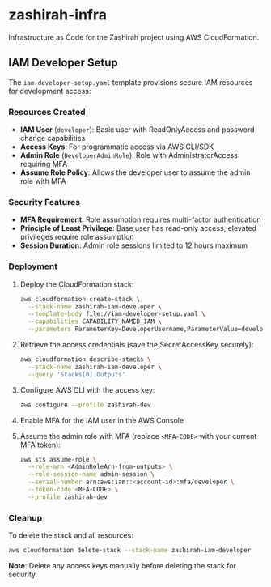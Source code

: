 # zashirah-infra

Infrastructure as Code for the Zashirah project using AWS CloudFormation.

## IAM Developer Setup

The `iam-developer-setup.yaml` template provisions secure IAM resources for development access:

### Resources Created

- **IAM User** (`developer`): Basic user with ReadOnlyAccess and password change capabilities
- **Access Keys**: For programmatic access via AWS CLI/SDK
- **Admin Role** (`DeveloperAdminRole`): Role with AdministratorAccess requiring MFA
- **Assume Role Policy**: Allows the developer user to assume the admin role with MFA

### Security Features

- **MFA Requirement**: Role assumption requires multi-factor authentication
- **Principle of Least Privilege**: Base user has read-only access; elevated privileges require role assumption
- **Session Duration**: Admin role sessions limited to 12 hours maximum

### Deployment

1. Deploy the CloudFormation stack:
   ```bash
   aws cloudformation create-stack \
     --stack-name zashirah-iam-developer \
     --template-body file://iam-developer-setup.yaml \
     --capabilities CAPABILITY_NAMED_IAM \
     --parameters ParameterKey=DeveloperUsername,ParameterValue=developer
   ```

2. Retrieve the access credentials (save the SecretAccessKey securely):
   ```bash
   aws cloudformation describe-stacks \
     --stack-name zashirah-iam-developer \
     --query 'Stacks[0].Outputs'
   ```

3. Configure AWS CLI with the access key:
   ```bash
   aws configure --profile zashirah-dev
   ```

4. Enable MFA for the IAM user in the AWS Console

5. Assume the admin role with MFA (replace `<MFA-CODE>` with your current MFA token):
   ```bash
   aws sts assume-role \
     --role-arn <AdminRoleArn-from-outputs> \
     --role-session-name admin-session \
     --serial-number arn:aws:iam::<account-id>:mfa/developer \
     --token-code <MFA-CODE> \
     --profile zashirah-dev
   ```

### Cleanup

To delete the stack and all resources:
```bash
aws cloudformation delete-stack --stack-name zashirah-iam-developer
```

**Note**: Delete any access keys manually before deleting the stack for security.
